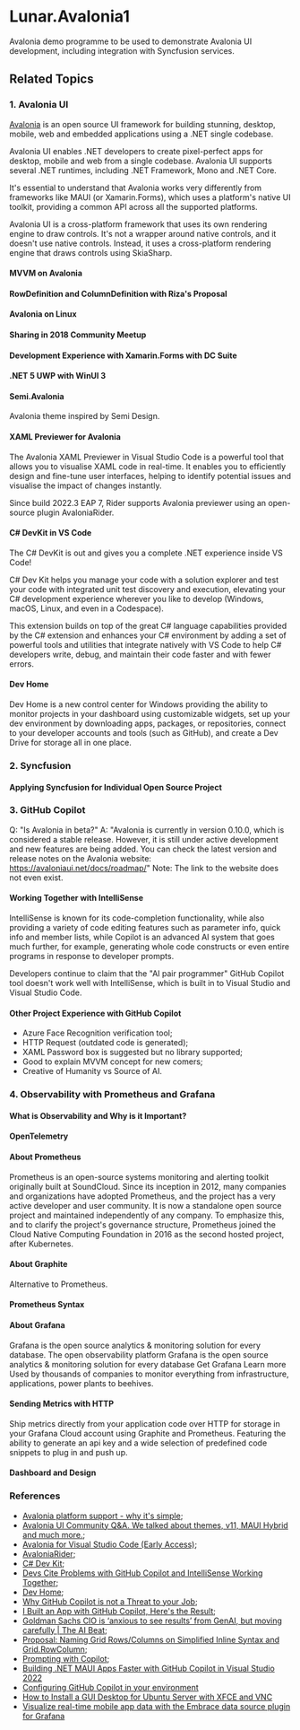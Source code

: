 # Lunar.Avalonia1
Avalonia demo programme to be used to demonstrate Avalonia UI development, including integration with Syncfusion services.

## Related Topics

### 1. Avalonia UI
[Avalonia](https://avaloniaui.net/) is an open source UI framework for building stunning, desktop, mobile, web and embedded applications using a .NET single codebase.

Avalonia UI enables .NET developers to create pixel-perfect apps for desktop, mobile and web from a single codebase. Avalonia UI supports several .NET runtimes, including .NET Framework, Mono and .NET Core.

It's essential to understand that Avalonia works very differently from frameworks like MAUI (or Xamarin.Forms), which uses a platform's native UI toolkit, providing a common API across all the supported platforms.

Avalonia UI is a cross-platform framework that uses its own rendering engine to draw controls. It's not a wrapper around native controls, and it doesn't use native controls. Instead, it uses a cross-platform rendering engine that draws controls using SkiaSharp.

#### MVVM on Avalonia

#### RowDefinition and ColumnDefinition with Riza's Proposal

#### Avalonia on Linux

#### Sharing in 2018 Community Meetup

#### Development Experience with Xamarin.Forms with DC Suite

#### .NET 5 UWP with WinUI 3

#### Semi.Avalonia
Avalonia theme inspired by Semi Design. 

#### XAML Previewer for Avalonia
The Avalonia XAML Previewer in Visual Studio Code is a powerful tool that allows you to visualise XAML code in real-time. It enables you to efficiently design and fine-tune user interfaces, helping to identify potential issues and visualise the impact of changes instantly.

Since build 2022.3 EAP 7, Rider supports Avalonia previewer using an open-source plugin AvaloniaRider.

#### C# DevKit in VS Code
The C# DevKit is out and gives you a complete .NET experience inside VS Code!

C# Dev Kit helps you manage your code with a solution explorer and test your code with integrated unit test discovery and execution, elevating your C# development experience wherever you like to develop (Windows, macOS, Linux, and even in a Codespace).

This extension builds on top of the great C# language capabilities provided by the C# extension and enhances your C# environment by adding a set of powerful tools and utilities that integrate natively with VS Code to help C# developers write, debug, and maintain their code faster and with fewer errors.

#### Dev Home
Dev Home is a new control center for Windows providing the ability to monitor projects in your dashboard using customizable widgets, set up your dev environment by downloading apps, packages, or repositories, connect to your developer accounts and tools (such as GitHub), and create a Dev Drive for storage all in one place.

### 2. Syncfusion

#### Applying Syncfusion for Individual Open Source Project

### 3. GitHub Copilot

Q: "Is Avalonia in beta?"
A: "Avalonia is currently in version 0.10.0, which is considered a stable release. However, it is still under active development and new features are being added. You can check the latest version and release notes on the Avalonia website: https://avaloniaui.net/docs/roadmap/"
Note: The link to the website does not even exist.

#### Working Together with IntelliSense
IntelliSense is known for its code-completion functionality, while also providing a variety of code editing features such as parameter info, quick info and member lists, while Copilot is an advanced AI system that goes much further, for example, generating whole code constructs or even entire programs in response to developer prompts.

Developers continue to claim that the "AI pair programmer" GitHub Copilot tool doesn't work well with IntelliSense, which is built in to Visual Studio and Visual Studio Code.

#### Other Project Experience with GitHub Copilot
- Azure Face Recognition verification tool;
- HTTP Request (outdated code is generated);
- XAML Password box is suggested but no library supported;
- Good to explain MVVM concept for new comers;
- Creative of Humanity vs Source of AI.

### 4. Observability with Prometheus and Grafana

#### What is Observability and Why is it Important?

#### OpenTelemetry

#### About Prometheus

Prometheus is an open-source systems monitoring and alerting toolkit originally built at SoundCloud. Since its inception in 2012, many companies and organizations have adopted Prometheus, and the project has a very active developer and user community. It is now a standalone open source project and maintained independently of any company. To emphasize this, and to clarify the project's governance structure, Prometheus joined the Cloud Native Computing Foundation in 2016 as the second hosted project, after Kubernetes.

#### About Graphite
Alternative to Prometheus.

#### Prometheus Syntax

#### About Grafana

Grafana is the open source analytics & monitoring solution for every database. The open observability platform Grafana is the open source analytics & monitoring solution for every database Get Grafana Learn more Used by thousands of companies to monitor everything from infrastructure, applications, power plants to beehives.

#### Sending Metrics with HTTP
Ship metrics directly from your application code over HTTP for storage in your Grafana Cloud account using Graphite and Prometheus. Featuring the ability to generate an api key and a wide selection of predefined code snippets to plug in and push up.

#### Dashboard and Design

### References

- [Avalonia platform support - why it's simple](https://dev.to/avalonia/avalonia-platform-support-why-its-simple-cjd);
- [Avalonia UI Community Q&A. We talked about themes, v11, MAUI Hybrid and much more.](https://www.reddit.com/r/dotnet/comments/138zcao/avalonia_ui_community_qa_we_talked_about_themes/);
- [Avalonia for Visual Studio Code (Early Access)](https://avaloniaui.net/Blog/avalonia-for-visual-studio-code-early-access,e2464208-4482-4dd1-bd60-fd11c98983dc);
- [AvaloniaRider](https://plugins.jetbrains.com/plugin/14839-avaloniarider/);
- [C# Dev Kit](https://marketplace.visualstudio.com/items?itemName=ms-dotnettools.csdevkit);
- [Devs Cite Problems with GitHub Copilot and IntelliSense Working Together](https://visualstudiomagazine.com/articles/2023/02/17/copilot-intellisense.aspx);
- [Dev Home](https://learn.microsoft.com/en-us/windows/dev-home/);
- [Why GitHub Copilot is not a Threat to your Job](https://blog.devgenius.io/why-github-copilot-is-not-a-treat-for-your-job-cd7f5fae9ff9);
- [I Built an App with GitHub Copilot, Here's the Result](https://www.linkedin.com/pulse/i-built-app-github-copilot-heres-result-simona-winnekes/);
- [Goldman Sachs CIO is ‘anxious to see results’ from GenAI, but moving carefully | The AI Beat](https://venturebeat.com/ai/goldman-sachs-cio-is-anxious-to-see-results-from-genai-but-moving-carefully-the-ai-beat/);
- [Proposal: Naming Grid Rows/Columns on Simplified Inline Syntax and Grid.RowColumn](https://github.com/microsoft/microsoft-ui-xaml/issues/2094);
- [Prompting with Copilot](https://www.youtube.com/watch?v=ImWfIDTxn7E);
- [Building .NET MAUI Apps Faster with GitHub Copilot in Visual Studio 2022](https://www.youtube.com/watch?v=jt9VZqIKGzU)
- [Configuring GitHub Copilot in your environment](https://docs.github.com/en/copilot/configuring-github-copilot/configuring-github-copilot-in-your-environment?tool=vscode)
- [How to Install a GUI Desktop for Ubuntu Server with XFCE and VNC](https://www.vultr.com/docs/install-gui-environment-for-ubuntu/)
- [Visualize real-time mobile app data with the Embrace data source plugin for Grafana](https://grafana.com/blog/2023/02/13/visualize-real-time-mobile-app-data-with-the-embrace-data-source-plugin-for-grafana/)